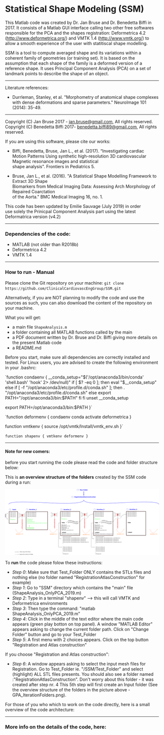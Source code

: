 # Statistical Shape Modeling (SSM)

This Matlab code was created by Dr. Jan Bruse and Dr. Benedetta Biffi in 2017. It consists of a Matlab GUI interface calling
two other free softwares responsible for the PCA and the shapes registration: Deformetrica 4.2 (http://www.deformetrica.org/) and VMTK 1.4 (http://www.vmtk.org/)
to allow a smooth experience of the user with statitiscal shape modelling. 

SSM is a tool to compute averaged shape and its variations within a coherent family of geometries (or training set). It is based on the assumption that each shape of the family is a deformed version of a reference shape. It uses Principal Component Analysis (PCA) on a set of landmark points to describe the shape of an object.

----------------------------------------------------------------------------------------
Literature references:

* Durrleman, Stanley, et al. "Morphometry of anatomical shape complexes with dense deformations and sparse parameters." NeuroImage 101 (2014): 35-49.

----------------------------------------------------------------------------------------

Copyright (C) Jan Bruse 2017 - jan.bruse@gmail.com, All rights reserved.                     
Copyright (C) Benedetta Biffi 2017- benedetta.biffi89@gmail.com, All rights reserved.        
                                                                                             
If you are using this software, please cite our works:                                      
                                                                                             
* Biffi, Benedetta, Bruse, Jan L., et al. (2017). “Investigating cardiac Motion Patterns Using 
synthetic high-resolution 3D cardiovascular Magnetic resonance images and statistical        
shape analysis". Frontiers in Pediatrics 5.                                                  
                                                                                             
* Bruse, Jan L., et al. (2016). "A Statistical Shape Modelling Framework to Extract 3D Shape   
Biomarkers from Medical Imaging Data: Assessing Arch Morphology of Repaired Coarctation      
of the Aorta." BMC Medical Imaging 16, no. 1.                                                
                                                                                             
This code has been updated by Emilie Sauvage (July 2019) in order                        
use solely the Prinicpal Component Analysis part using the latest Deformatrica version (v4.2)

----------------------------------------------------------------------------------------

### Dependencies of the code:

* MATLAB (not older than R2018b)
* Deformetrica 4.2
* VMTK 1.4


----------------------------------------------------------------------------------------
### How to run - Manual

Please clone the Git repository on your machine:
`git clone https://github.com/ClinicalCardiovascEngGroup/SSM.git`

Alternatively, if you are NOT planning to modify the code and use the sources as such, you can also download the content of the repository on your machine.

What you will get:
* a main file `ShapeAnalysis.m` 
* a folder containing all MATLAB functions called by the main
* a PDF document written by Dr. Bruse and Dr. Biffi giving more details on the present Matlab code
* a README.md 

Before you start, make sure all dependencies are correctly installed and tested.
For Linux users, you are advised to create the following environment in your .bashrc:

`function condaenv {
  __conda_setup="$('/opt/anaconda3/bin/conda' 'shell.bash' 'hook' 2> /dev/null)"
  if [ $? -eq 0 ]; then
      eval "$__conda_setup"
  else
      if [ -f "/opt/anaconda3/etc/profile.d/conda.sh" ]; then
          . "/opt/anaconda3/etc/profile.d/conda.sh"
      else
          export PATH="/opt/anaconda3/bin:$PATH"
      fi
  fi
  unset __conda_setup

  export PATH=/opt/anaconda3/bin:$PATH
}`

`function deformenv {
  condaenv
  conda activate deformetrica
}

function vmtkenv
{
  source /opt/vmtk/Install/vmtk_env.sh
}`


`function shapenv {
  vmtkenv
  deformenv
}`


**************
#### Note for new comers:
before you start running the code please read the code and folder structure below:

This is **an overview structure of the folders** created by the SSM code during a run:


![Folders architecture](https://github.com/ClinicalCardiovascEngGroup/SSM/blob/master/GPA_IterationFolders.png)

To **run** the code please folow these instructions:

* *Step 0*: Make sure that Test_Folder ONLY contains the STLs files and nothing else (no folder named "RegistrationAtlasConstruction" for example)
* *Step 1*: Go to "SSM" directory which contains the "main" file (ShapeAnalysis_OnlyPCA_2019.m)
* *Step 2*: Type in a terminal "shapenv" --> this will call VMTK and Deformetrica environments
* *Step 3*: Then type the command: "matlab ShapeAnalysis_OnlyPCA_2019.m"
* *Step 4*: Click in the middle of the text editor where the main code appears (green play botton on top panel). A window "MATLAB Editor" appears asking to change the current folder path. Click on "Change Folder" button and go to your Test_Folder
* *Step 5*: A first menu with 2 choices appears. Click on the top button "Registration and Atlas construction"

If you choose "Registration and Atlas construction":

* *Step 6*: A window appears asking to select the input mesh files for Registration. Go to Test_Folder ie. "/SSM/Test_Folder" and select (highlight) ALL STL files presents. You should also see a folder named :"RegistrationAtlasConstruction". Don't worry about this folder - it was created after step nr. 4
This 5th step will first create an Input folder (See the overview structure of the folders in the picture above  - GPA_IterationFolders.png).


For those of you who which to work on the code directly, here is a small overview of the code architecture:


----------------------------------------------------------------------------------------
### More info on the details of the code, here:

